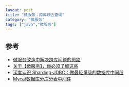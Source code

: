 ```yaml
---
layout: post
title: "微服务：跨库联合查询"
category: "微服务"
tags: ["java","微服务"]
---
```





<!-- more -->



## 参考

* [微服务改造中解决跨库问题的思路](https://zhuanlan.zhihu.com/p/28137025)
* [关于【微服务】，你必须了解这些](https://zhuanlan.zhihu.com/p/40852402)
* [深度认识 Sharding-JDBC：做最轻量级的数据库中间层](https://juejin.im/entry/5905ac37a22b9d0065e1199c)
* [Mycat数据库分库分表中间件](http://mycat.io/)

